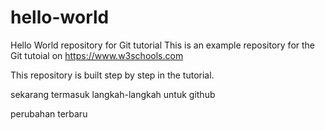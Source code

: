 # hello-world
Hello World repository for Git tutorial
This is an example repository for the Git tutoial on https://www.w3schools.com

This repository is built step by step in the tutorial.

sekarang termasuk langkah-langkah untuk github

perubahan terbaru
